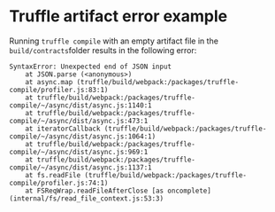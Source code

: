 # Truffle artifact error example

Running `truffle compile` with an empty artifact file in the `build/contracts`folder results in the following error:

```
SyntaxError: Unexpected end of JSON input
    at JSON.parse (<anonymous>)
    at async.map (truffle/build/webpack:/packages/truffle-compile/profiler.js:83:1)
    at truffle/build/webpack:/packages/truffle-compile/~/async/dist/async.js:1140:1
    at truffle/build/webpack:/packages/truffle-compile/~/async/dist/async.js:473:1
    at iteratorCallback (truffle/build/webpack:/packages/truffle-compile/~/async/dist/async.js:1064:1)
    at truffle/build/webpack:/packages/truffle-compile/~/async/dist/async.js:969:1
    at truffle/build/webpack:/packages/truffle-compile/~/async/dist/async.js:1137:1
    at fs.readFile (truffle/build/webpack:/packages/truffle-compile/profiler.js:74:1)
    at FSReqWrap.readFileAfterClose [as oncomplete] (internal/fs/read_file_context.js:53:3)
```
